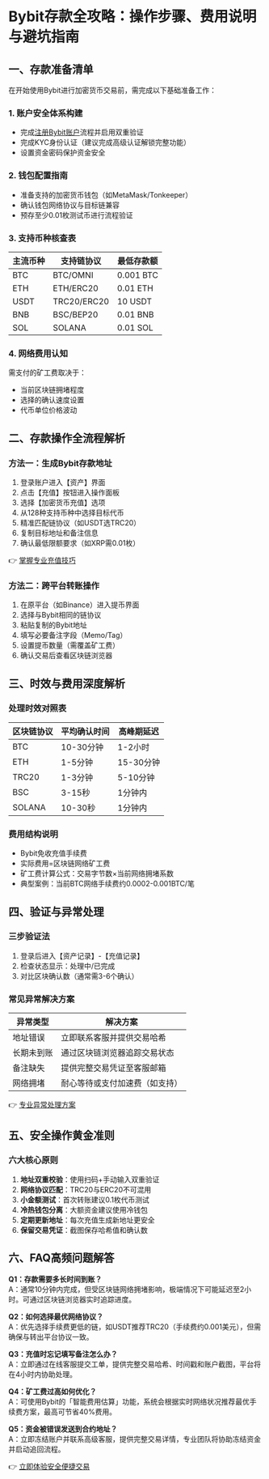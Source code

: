 # Bybit存款全攻略：操作步骤、费用说明与避坑指南

## 一、存款准备清单

在开始使用Bybit进行加密货币交易前，需完成以下基础准备工作：

### 1. 账户安全体系构建
- 完成[注册Bybit账户](https://bit.ly/okx_welcome)流程并启用双重验证
- 完成KYC身份认证（建议完成高级认证解锁完整功能）
- 设置资金密码保护资金安全

### 2. 钱包配置指南
- 准备支持的加密货币钱包（如MetaMask/Tonkeeper）
- 确认钱包网络协议与目标链兼容
- 预存至少0.01枚测试币进行流程验证

### 3. 支持币种核查表
| 主流币种 | 支持链协议 | 最低存款额 |
|---------|-----------|-----------|
| BTC     | BTC/OMNI  | 0.001 BTC  |
| ETH     | ETH/ERC20 | 0.01 ETH   |
| USDT    | TRC20/ERC20| 10 USDT   |
| BNB     | BSC/BEP20 | 0.01 BNB   |
| SOL     | SOLANA    | 0.01 SOL   |

### 4. 网络费用认知
需支付的矿工费取决于：
- 当前区块链拥堵程度
- 选择的确认速度设置
- 代币单位价格波动

## 二、存款操作全流程解析

### 方法一：生成Bybit存款地址
1. 登录账户进入【资产】界面
2. 点击【充值】按钮进入操作面板
3. 选择【加密货币充值】选项
4. 从128种支持币种中选择目标代币
5. 精准匹配链协议（如USDT选TRC20）
6. 复制目标地址和备注信息
7. 确认最低限额要求（如XRP需0.01枚）

👉 [掌握专业充值技巧](https://bit.ly/okx_welcome)

### 方法二：跨平台转账操作
1. 在原平台（如Binance）进入提币界面
2. 选择与Bybit相同的链协议
3. 粘贴复制的Bybit地址
4. 填写必要备注字段（Memo/Tag）
5. 设置提币数量（需覆盖矿工费）
6. 确认交易后查看区块链浏览器

## 三、时效与费用深度解析

### 处理时效对照表
| 区块链协议 | 平均确认时间 | 高峰期延迟 |
|-----------|-------------|-----------|
| BTC       | 10-30分钟   | 1-2小时   |
| ETH       | 1-5分钟     | 15-30分钟 |
| TRC20     | 1-3分钟     | 5-10分钟  |
| BSC       | 3-15秒      | 1分钟内   |
| SOLANA    | 10-30秒     | 1分钟内   |

### 费用结构说明
- Bybit免收充值手续费
- 实际费用=区块链网络矿工费
- 矿工费计算公式：交易字节数×当前网络拥堵系数
- 典型案例：当前BTC网络手续费约0.0002-0.001BTC/笔

## 四、验证与异常处理

### 三步验证法
1. 登录后进入【资产记录】-【充值记录】
2. 检查状态显示：处理中/已完成
3. 对比区块确认数（通常需3-6个确认）

### 常见异常解决方案
| 异常类型 | 解决方案 |
|---------|----------|
| 地址错误 | 立即联系客服并提供交易哈希 |
| 长期未到账 | 通过区块链浏览器追踪交易状态 |
| 备注缺失 | 提供完整交易凭证至客服邮箱 |
| 网络拥堵 | 耐心等待或支付加速费（如支持） |

👉 [专业异常处理方案](https://bit.ly/okx_welcome)

## 五、安全操作黄金准则

### 六大核心原则
1. **地址双重校验**：使用扫码+手动输入双重验证
2. **网络协议匹配**：TRC20与ERC20不可混用
3. **小金额测试**：首次转账建议0.1枚代币测试
4. **冷热钱包分离**：大额资金建议使用冷钱包
5. **定期更新地址**：每次充值生成新地址更安全
6. **保留交易凭证**：截图保存哈希值和确认数

## 六、FAQ高频问题解答

**Q1：存款需要多长时间到账？**  
A：通常10分钟内完成，但受区块链网络拥堵影响，极端情况下可能延迟至2小时。可通过区块链浏览器实时追踪进度。

**Q2：如何选择最优网络协议？**  
A：优先选择手续费更低的链，如USDT推荐TRC20（手续费约0.001美元），但需确保与转出平台协议一致。

**Q3：充值时忘记填写备注怎么办？**  
A：立即通过在线客服提交工单，提供完整交易哈希、时间戳和账户截图，平台将在4小时内协助处理。

**Q4：矿工费过高如何优化？**  
A：可使用Bybit的「智能费用估算」功能，系统会根据实时网络状况推荐最优手续费方案，最高可节省40%费用。

**Q5：资金被错误发送到合约地址？**  
A：立即冻结账户并联系高级客服，提供完整交易详情，专业团队将协助冻结资金并启动追回流程。

👉 [立即体验安全便捷交易](https://bit.ly/okx_welcome)